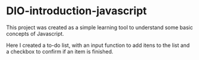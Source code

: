 # DIO-introduction-javascript

This project was created as a simple learning tool to understand some basic concepts of Javascript.

Here I created a to-do list, with an input function to add itens to the list and a checkbox to confirm if an item is finished.
